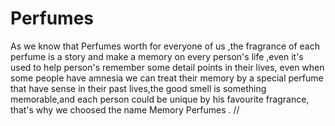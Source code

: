 # Perfumes
As we know that Perfumes worth for everyone of us ,the fragrance of each perfume is a story and make a memory on every person's life ,even it's used to help person's remember some detail points in their lives, even when some people have amnesia we can treat their memory by a special perfume that have sense in their past lives,the good smell is something memorable,and each person could be unique by his favourite fragrance, that's why we choosed the name Memory Perfumes .
//